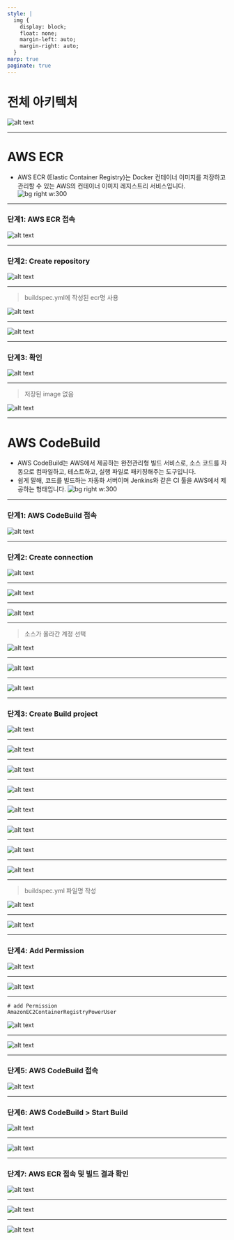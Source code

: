 ```yaml
---
style: |
  img {
    display: block;
    float: none;
    margin-left: auto;
    margin-right: auto;
  }
marp: true
paginate: true
---
```

# 전체 아키텍처
![alt text](./img/image.png)

---
# AWS ECR
- AWS ECR (Elastic Container Registry)는 Docker 컨테이너 이미지를 저장하고 관리할 수 있는 AWS의 컨테이너 이미지 레지스트리 서비스입니다.
![bg right w:300](./img/image-40.png)

---
### 단계1: AWS ECR 접속
![alt text](./img/image-41.png)

---
### 단계2: Create repository
![alt text](./img/image-42.png)

---
> buildspec.yml에 작성된 ecr명 사용

![alt text](./img/image-43.png)

---
![alt text](./img/image-44.png)

---
### 단계3: 확인 
![alt text](./img/image-45.png)

---
> 저장된 image 없음

![alt text](./img/image-46.png)

---
# AWS CodeBuild
- AWS CodeBuild는 AWS에서 제공하는 완전관리형 빌드 서비스로,
소스 코드를 자동으로 컴파일하고, 테스트하고, 실행 파일로 패키징해주는 도구입니다.
- 쉽게 말해, 코드를 빌드하는 자동화 서버이며 Jenkins와 같은 CI 툴을 AWS에서 제공하는 형태입니다.
![bg right w:300](./img/image-17.png)

---
### 단계1: AWS CodeBuild 접속 
![alt text](./img/image-18.png)

---
### 단계2: Create connection
![alt text](./img/image-19.png)

---
![alt text](./img/image-20.png)

---
![alt text](./img/image-21.png)

---
> 소스가 올라간 계정 선택

![alt text](./img/image-22.png)

---
![alt text](./img/image-23.png)

---
![alt text](./img/image-24.png)

---
### 단계3: Create Build project
![alt text](./img/image-25.png)

---
![alt text](./img/image-26.png)

---
![alt text](./img/image-27.png)

---
![alt text](./img/image-28.png)

---
![alt text](./img/image-29.png)

---
![alt text](./img/image-30.png)

---
![alt text](./img/image-31.png)

---
![alt text](./img/image-32.png)

---
> buildspec.yml 파일명 작성

![alt text](./img/image-33.png)

---
![alt text](./img/image-34.png)

---
### 단계4: Add Permission
![alt text](./img/image-36.png)

---
![alt text](./img/image-37.png)

---
```shell
# add Permission
AmazonEC2ContainerRegistryPowerUser
```
![alt text](./img/image-38.png)

---
![alt text](./img/image-39.png)

---
### 단계5: AWS CodeBuild 접속 
![alt text](./img/image-18.png)

---
### 단계6: AWS CodeBuild > Start Build
![alt text](./img/image-35.png)

---
![alt text](./img/image-47.png)

---
### 단계7: AWS ECR 접속 및 빌드 결과 확인 
![alt text](./img/image-41.png)

---
![alt text](./img/image-48.png)

---
![alt text](./img/image-49.png)


